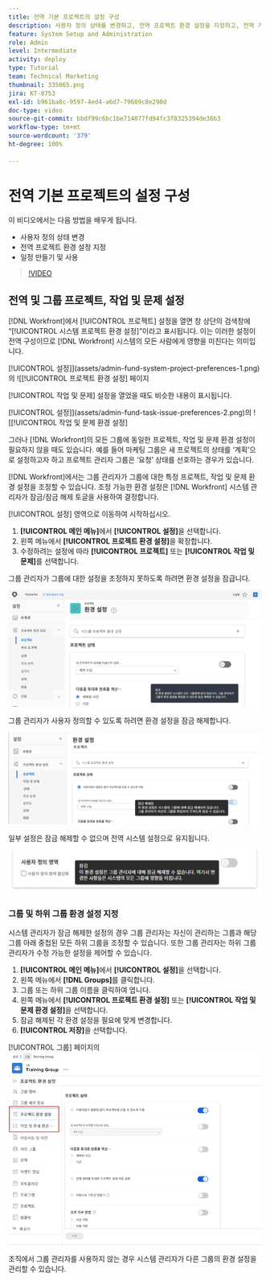 ```yaml
---
title: 전역 기본 프로젝트의 설정 구성
description: 사용자 정의 상태를 변경하고, 전역 프로젝트 환경 설정을 지정하고, 전역 기본 설정인 일정을 만드는 방법을 알아봅니다.
feature: System Setup and Administration
role: Admin
level: Intermediate
activity: deploy
type: Tutorial
team: Technical Marketing
thumbnail: 335065.png
jira: KT-8753
exl-id: b961ba8c-9597-4ed4-a6d7-79689c8e290d
doc-type: video
source-git-commit: bbdf99c6bc1be714077fd94fc3f8325394de36b3
workflow-type: tm+mt
source-wordcount: '379'
ht-degree: 100%

---
```


# 전역 기본 프로젝트의 설정 구성

<!--
21.4 updates have been made
-->

이 비디오에서는 다음 방법을 배우게 됩니다.

* 사용자 정의 상태 변경
* 전역 프로젝트 환경 설정 지정
* 일정 만들기 및 사용

>[!VIDEO](https://video.tv.adobe.com/v/335065/?quality=12&learn=on&enablevpops=1)

## 전역 및 그룹 프로젝트, 작업 및 문제 설정

[!DNL Workfront]에서 [!UICONTROL 프로젝트] 설정을 열면 창 상단의 검색창에 “[!UICONTROL 시스템 프로젝트 환경 설정]”이라고 표시됩니다. 이는 이러한 설정이 전역 구성이므로 [!DNL Workfront] 시스템의 모든 사람에게 영향을 미친다는 의미입니다.

[!UICONTROL 설정]](assets/admin-fund-system-project-preferences-1.png)의 ![[!UICONTROL 프로젝트 환경 설정] 페이지

[!UICONTROL 작업 및 문제] 설정을 열었을 때도 비슷한 내용이 표시됩니다.

[!UICONTROL 설정]](assets/admin-fund-task-issue-preferences-2.png)의 ![[!UICONTROL 작업 및 문제 환경 설정]

그러나 [!DNL Workfront]의 모든 그룹에 동일한 프로젝트, 작업 및 문제 환경 설정이 필요하지 않을 때도 있습니다. 예를 들어 마케팅 그룹은 새 프로젝트의 상태를 ‘계획’으로 설정하고자 하고 프로젝트 관리자 그룹은 ‘요청’ 상태를 선호하는 경우가 있습니다.

[!DNL Workfront]에서는 그룹 관리자가 그룹에 대한 특정 프로젝트, 작업 및 문제 환경 설정을 조정할 수 있습니다. 조정 가능한 환경 설정은 [!DNL Workfront] 시스템 관리자가 잠금/잠금 해제 토글을 사용하여 결정합니다.

[!UICONTROL 설정] 영역으로 이동하여 시작하십시오.

1. **[!UICONTROL 메인 메뉴]**&#x200B;에서 **[!UICONTROL 설정]**&#x200B;을 선택합니다.
1. 왼쪽 메뉴에서 **[!UICONTROL 프로젝트 환경 설정]**&#x200B;을 확장합니다.
1. 수정하려는 설정에 따라 **[!UICONTROL 프로젝트]** 또는 **[!UICONTROL 작업 및 문제]**&#x200B;를 선택합니다.

그룹 관리자가 그룹에 대한 설정을 조정하지 못하도록 하려면 환경 설정을 잠급니다.

![잠긴 환경 설정 메시지](assets/admin-fund-preferences-locked-3.png)

그룹 관리자가 사용자 정의할 수 있도록 하려면 환경 설정을 잠금 해제합니다.

![잠금 해제된 환경 설정 메시지](assets/admin-fund-preferences-unlocked-4.png)

일부 설정은 잠금 해제할 수 없으며 전역 시스템 설정으로 유지됩니다.

![잠긴 환경 설정 메시지](assets/admin-fund-preferences-always-locked-5.png)

### 그룹 및 하위 그룹 환경 설정 지정

시스템 관리자가 잠금 해제한 설정의 경우 그룹 관리자는 자신이 관리하는 그룹과 해당 그룹 아래 중첩된 모든 하위 그룹을 조정할 수 있습니다. 또한 그룹 관리자는 하위 그룹 관리자가 수정 가능한 설정을 제어할 수 있습니다.

1. **[!UICONTROL 메인 메뉴]**&#x200B;에서 **[!UICONTROL 설정]**&#x200B;을 선택합니다.
1. 왼쪽 메뉴에서 **[!DNL Groups]**&#x200B;를 클릭합니다.
1. 그룹 또는 하위 그룹 이름을 클릭하여 엽니다.
1. 왼쪽 메뉴에서 **[!UICONTROL 프로젝트 환경 설정]** 또는 **[!UICONTROL 작업 및 문제 환경 설정]**&#x200B;을 선택합니다.
1. 잠금 해제된 각 환경 설정을 필요에 맞게 변경합니다.
1. **[!UICONTROL 저장]**&#x200B;을 선택합니다.

[!UICONTROL 그룹] 페이지의 ![[!UICONTROL 프로젝트 상태] 섹션](assets/admin-fund-group-preferences.png)

조직에서 그룹 관리자를 사용하지 않는 경우 시스템 관리자가 다른 그룹의 환경 설정을 관리할 수 있습니다.

<!--
learn more URLs and guides
Create or edit a group status 
Group administrators 
Configure system-wide project preferences 
Configure project preferences for a group 
Configure task and issue preferences for a group 
Create and modify a group’s schedule 
-->
